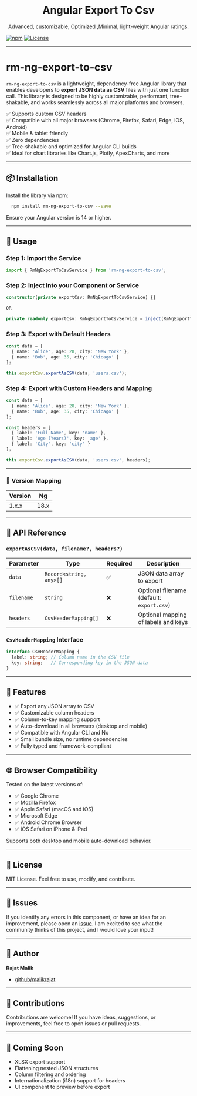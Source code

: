 <p align="center">
  <h1 align="center">Angular Export To Csv</h1>
  <p align="center">Advanced, customizable, Optimized ,Minimal, light-weight Angular ratings.</p>
</p>

[![npm](https://img.shields.io/npm/v/ngx-bar-rating.svg)](https://www.npmjs.com/package/rm-ng-export-to-csv)
[![License](https://img.shields.io/badge/license-MIT-blue.svg)](https://github.com/malikrajat/rm-ng-export-to-csv)

___


# rm-ng-export-to-csv

`rm-ng-export-to-csv` is a lightweight, dependency-free Angular library that enables developers to **export JSON data as CSV** files with just one function call. This library is designed to be highly customizable, performant, tree-shakable, and works seamlessly across all major platforms and browsers.

✅ Supports custom CSV headers <br/>
✅ Compatible with all major browsers (Chrome, Firefox, Safari, Edge, iOS, Android) <br/>
✅ Mobile & tablet friendly <br/>
✅ Zero dependencies <br/>
✅ Tree-shakable and optimized for Angular CLI builds <br/>
✅ Ideal for chart libraries like Chart.js, Plotly, ApexCharts, and more <br/>

---

## 📦 Installation

Install the library via npm:

```bash
  npm install rm-ng-export-to-csv --save
```

Ensure your Angular version is 14 or higher.

[//]: # (---)

[//]: # ()
[//]: # (## 🚀 Live DEMO)

[//]: # ()
[//]: # ([See the implementation here]&#40;https://stackblitz.com/edit/stackblitz-starters-vzwa4w&#41;)

---

## 🔧 Usage

### Step 1: Import the Service

```ts
import { RmNgExportToCsvService } from 'rm-ng-export-to-csv';
```

### Step 2: Inject into your Component or Service

```ts
constructor(private exportCsv: RmNgExportToCsvService) {}

OR

private readonly exportCsv: RmNgExportToCsvService = inject(RmNgExportToCsvService);

```

### Step 3: Export with Default Headers

```ts
const data = [
  { name: 'Alice', age: 28, city: 'New York' },
  { name: 'Bob', age: 35, city: 'Chicago' }
];

this.exportCsv.exportAsCSV(data, 'users.csv');
```

### Step 4: Export with Custom Headers and Mapping

```ts
const data = [
  { name: 'Alice', age: 28, city: 'New York' },
  { name: 'Bob', age: 35, city: 'Chicago' }
];

const headers = [
  { label: 'Full Name', key: 'name' },
  { label: 'Age (Years)', key: 'age' },
  { label: 'City', key: 'city' }
];

this.exportCsv.exportAsCSV(data, 'users.csv', headers);
```

---

### 📜 Version Mapping

| Version | Ng   |
|---------|------|
| 1.x.x   | 18.x |

---

## 🧪 API Reference

### `exportAsCSV(data, filename?, headers?)`

| Parameter  | Type                    | Required | Description                               |
| ---------- | ----------------------- | -------- | ----------------------------------------- |
| `data`     | `Record<string, any>[]` | ✅        | JSON data array to export                 |
| `filename` | `string`                | ❌        | Optional filename (default: `export.csv`) |
| `headers`  | `CsvHeaderMapping[]`    | ❌        | Optional mapping of labels and keys       |

### `CsvHeaderMapping` Interface

```ts
interface CsvHeaderMapping {
  label: string; // Column name in the CSV file
  key: string;   // Corresponding key in the JSON data
}
```

---

## 🚀 Features

* ✅ Export any JSON array to CSV
* ✅ Customizable column headers
* ✅ Column-to-key mapping support
* ✅ Auto-download in all browsers (desktop and mobile)
* ✅ Compatible with Angular CLI and Nx
* ✅ Small bundle size, no runtime dependencies
* ✅ Fully typed and framework-compliant

---

## 🌐 Browser Compatibility

Tested on the latest versions of:

* ✅ Google Chrome
* ✅ Mozilla Firefox
* ✅ Apple Safari (macOS and iOS)
* ✅ Microsoft Edge
* ✅ Android Chrome Browser
* ✅ iOS Safari on iPhone & iPad

Supports both desktop and mobile auto-download behavior.

---

## 📄 License

MIT License. Feel free to use, modify, and contribute.

---

## 🐞 Issues

If you identify any errors in this component, or have an idea for an improvement, please open
an [issue](https://github.com/malikrajat/rm-ng-export-to-csv/issues). I am excited to see what the community thinks of this
project, and I would love your input!

---

## 👤 Author

**Rajat Malik**
- [github/malikrajat](https://github.com/malikrajat)

---

## 🙌 Contributions

Contributions are welcome! If you have ideas, suggestions, or improvements, feel free to open issues or pull requests.

---

## 📌 Coming Soon

* XLSX export support
* Flattening nested JSON structures
* Column filtering and ordering
* Internationalization (i18n) support for headers
* UI component to preview before export
